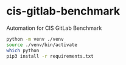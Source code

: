 # cis-gitlab-benchmark
Automation for CIS GitLab Benchmark


```bash
python -m venv ./venv
source ./venv/bin/activate
which python
pip3 install -r requirements.txt
```

